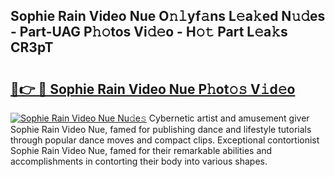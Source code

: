 ## Sophie Rain Video Nue O𝚗𝚕yf𝚊ns L𝚎a𝚔ed N𝚞𝚍es - Part-UAG P𝚑𝚘tos Vi𝚍𝚎o - H𝚘𝚝 Part L𝚎a𝚔s CR3pT

# <h2><a href="http://kf6a3u1.oniu.top/?m=Sophie+Rain+Video+Nue">🔗👉 🔴 Sophie Rain Video Nue P𝚑ot𝚘𝚜 V𝚒d𝚎o</a></h2>

[![Sophie Rain Video Nue Nu𝚍e𝚜](https://i.imgur.com/0qMVB7G.gif)](http://kf6a3u1.oniu.top/?m=Sophie+Rain+Video+Nue)
Cybernetic artist and amusement giver Sophie Rain Video Nue, famed for publishing dance and lifestyle tutorials through popular dance moves and compact clips. Exceptional contortionist Sophie Rain Video Nue, famed for their remarkable abilities and accomplishments in contorting their body into various shapes.  
